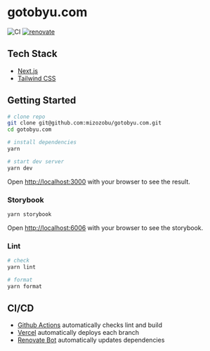 # gotobyu.com

![CI](https://github.com/mizozobu/gotobyu.com/workflows/CI/badge.svg)
[![renovate](https://img.shields.io/badge/renovate-enabled-%231A1F6C?logo=renovatebot)](https://app.renovatebot.com/dashboard#github/mizozobu/gotobyu.com)

## Tech Stack

- [Next.js](https://nextjs.org)
- [Tailwind CSS](https://tailwindcss.com)

## Getting Started

```sh
# clone repo
git clone git@github.com:mizozobu/gotobyu.com.git
cd gotobyu.com

# install dependencies
yarn

# start dev server
yarn dev
```

Open [http://localhost:3000](http://localhost:3000) with your browser to see the result.

### Storybook

```sh
yarn storybook
```

Open [http://localhost:6006](http://localhost:6006) with your browser to see the storybook.

### Lint

```sh
# check
yarn lint

# format
yarn format
```

## CI/CD

- [Github Actions](https://github.com/features/actions) automatically checks lint and build
- [Vercel](https://vercel.com) automatically deploys each branch
- [Renovate Bot](https://www.whitesourcesoftware.com/free-developer-tools/renovate/) automatically updates dependencies
